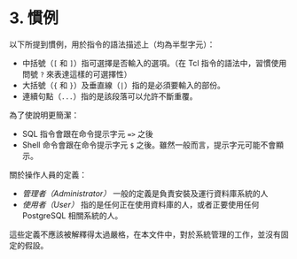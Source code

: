# 3. 慣例

以下所提到慣例，用於指令的語法描述上（均為半型字元）：

* 中括號（`[` 和 `]`）指可選擇是否輸入的選項。（在 Tcl 指令的語法中，習慣使用問號 `?` 來表達這樣的可選擇性）
* 大括號（`{` 和 `}`）及垂直線（`|`）指的是必須要輸入的部份。
* 連續句點（`...`）指的是該段落可以允許不斷重覆。

為了使說明更簡潔：

* SQL 指令會跟在命令提示字元 `=>` 之後
* Shell 命令會跟在命令提示字元 `$` 之後。雖然一般而言，提示字元可能不會顯示。

關於操作人員的定義：

* _管理者（Administrator）_ 一般的定義是負責安裝及運行資料庫系統的人
* _使用者（User）_ 指的是任何正在使用資料庫的人，或者正要使用任何 PostgreSQL 相關系統的人。

這些定義不應該被解釋得太過嚴格，在本文件中，對於系統管理的工作，並沒有固定的假設。

